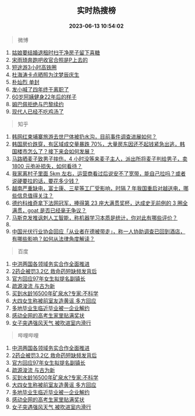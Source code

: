 <div align="center"><h2>实时热搜榜</h2><h4>2023-06-13 10:54:02</h4></div>

> 微博  

1. [姑娘要结婚退租时扫干净房子留下喜糖](https://s.weibo.com/weibo?q=%23%E5%A7%91%E5%A8%98%E8%A6%81%E7%BB%93%E5%A9%9A%E9%80%80%E7%A7%9F%E6%97%B6%E6%89%AB%E5%B9%B2%E5%87%80%E6%88%BF%E5%AD%90%E7%95%99%E4%B8%8B%E5%96%9C%E7%B3%96%23&t=31&band_rank=1&Refer=top)<br />
2. [宋雨琦奔跑吧收官合照是P上去的](https://s.weibo.com/weibo?q=%23%E5%AE%8B%E9%9B%A8%E7%90%A6%E5%A5%94%E8%B7%91%E5%90%A7%E6%94%B6%E5%AE%98%E5%90%88%E7%85%A7%E6%98%AFP%E4%B8%8A%E5%8E%BB%E7%9A%84%23&t=31&band_rank=2&Refer=top)<br />
3. [短途游3小时高铁圈](https://s.weibo.com/weibo?q=%23%E7%9F%AD%E9%80%94%E6%B8%B83%E5%B0%8F%E6%97%B6%E9%AB%98%E9%93%81%E5%9C%88%23&t=31&band_rank=3&Refer=top)<br />
4. [杜海涛卡点晒照为沈梦辰庆生](https://s.weibo.com/weibo?q=%23%E6%9D%9C%E6%B5%B7%E6%B6%9B%E5%8D%A1%E7%82%B9%E6%99%92%E7%85%A7%E4%B8%BA%E6%B2%88%E6%A2%A6%E8%BE%B0%E5%BA%86%E7%94%9F%23&t=31&band_rank=4&Refer=top)<br />
5. [朴灿烈 单封](https://s.weibo.com/weibo?q=%E6%9C%B4%E7%81%BF%E7%83%88%20%E5%8D%95%E5%B0%81&t=31&band_rank=5&Refer=top)<br />
6. [发小喊了四年终于离职了](https://s.weibo.com/weibo?q=%E5%8F%91%E5%B0%8F%E5%96%8A%E4%BA%86%E5%9B%9B%E5%B9%B4%E7%BB%88%E4%BA%8E%E7%A6%BB%E8%81%8C%E4%BA%86&t=31&band_rank=6&Refer=top)<br />
7. [60岁阿姨健身22年后的样子](https://s.weibo.com/weibo?q=%2360%E5%B2%81%E9%98%BF%E5%A7%A8%E5%81%A5%E8%BA%AB22%E5%B9%B4%E5%90%8E%E7%9A%84%E6%A0%B7%E5%AD%90%23&t=31&band_rank=7&Refer=top)<br />
8. [姆巴佩拒绝与巴黎续约](https://s.weibo.com/weibo?q=%23%E5%A7%86%E5%B7%B4%E4%BD%A9%E6%8B%92%E7%BB%9D%E4%B8%8E%E5%B7%B4%E9%BB%8E%E7%BB%AD%E7%BA%A6%23&t=31&band_rank=8&Refer=top)<br />
9. [现代人已经不吃鸡汤了](https://s.weibo.com/weibo?q=%E7%8E%B0%E4%BB%A3%E4%BA%BA%E5%B7%B2%E7%BB%8F%E4%B8%8D%E5%90%83%E9%B8%A1%E6%B1%A4%E4%BA%86&t=31&band_rank=9&Refer=top)<br />

> 知乎  

1. [韩网红柬埔寨旅游去世尸体被扔水沟，目前事件调查进展如何？](https://www.zhihu.com/question/606229094)<br />
2. [韩国房价跌穿，有区域成交量暴跌 70%，大量房东因还不起钱紧急出逃，韩国楼市怎么了？接下来会如何发展？](https://www.zhihu.com/question/606122248)<br />
3. [马路晒麦子致男子摔伤，4 小时没等来麦子主人，派出所将麦子判给男子，卖 1800 元弥补损失，如何看待？](https://www.zhihu.com/question/606075840)<br />
4. [我家离村子里面 5km 左右，运营商看过后说安不了宽带，能自己拉吗？或者说硬要拉的话，要花多少钱？](https://www.zhihu.com/question/597026273)<br />
5. [越南严重缺电，富士康、三星等工厂受影响，时隔 7 年我国重启对越送电，哪些信息值得关注？](https://www.zhihu.com/question/606164349)<br />
6. [德约科维奇拿下法网冠军，捧得第 23 座大满贯奖杯，达成史无前例的 3 圈全满贯，goat 是否已经毫无争议？](https://www.zhihu.com/question/606110672)<br />
7. [马斯克发推讽刺人工智能，称机器学习本质是统计，你对此有哪些评价？](https://www.zhihu.com/question/606172076)<br />
8. []()<br />
9. [中国光伏行业协会回应「从业者在德被带走」，称一人协助调查已回到酒店，有哪些影响？如何从法律角度解读？](https://www.zhihu.com/question/606309742)<br />

> 百度  

1. [中洪两国各领域务实合作全面推进](https://www.baidu.com/s?wd=%E4%B8%AD%E6%B4%AA%E4%B8%A4%E5%9B%BD%E5%90%84%E9%A2%86%E5%9F%9F%E5%8A%A1%E5%AE%9E%E5%90%88%E4%BD%9C%E5%85%A8%E9%9D%A2%E6%8E%A8%E8%BF%9B&sa=fyb_news&rsv_dl=fyb_news)<br />
2. [2药企被罚3.2亿 救命药短缺频发背后](https://www.baidu.com/s?wd=2%E8%8D%AF%E4%BC%81%E8%A2%AB%E7%BD%9A3.2%E4%BA%BF+%E6%95%91%E5%91%BD%E8%8D%AF%E7%9F%AD%E7%BC%BA%E9%A2%91%E5%8F%91%E8%83%8C%E5%90%8E&sa=fyb_news&rsv_dl=fyb_news)<br />
3. [官方回应97年女生拟提名副镇长](https://www.baidu.com/s?wd=%E5%AE%98%E6%96%B9%E5%9B%9E%E5%BA%9497%E5%B9%B4%E5%A5%B3%E7%94%9F%E6%8B%9F%E6%8F%90%E5%90%8D%E5%89%AF%E9%95%87%E9%95%BF&sa=fyb_news&rsv_dl=fyb_news)<br />
4. [疏源浚流 与古为新](https://www.baidu.com/s?wd=%E7%96%8F%E6%BA%90%E6%B5%9A%E6%B5%81+%E4%B8%8E%E5%8F%A4%E4%B8%BA%E6%96%B0&sa=fyb_news&rsv_dl=fyb_news)<br />
5. [买到水龄16500年矿泉水?专家:不科学](https://www.baidu.com/s?wd=%E4%B9%B0%E5%88%B0%E6%B0%B4%E9%BE%8416500%E5%B9%B4%E7%9F%BF%E6%B3%89%E6%B0%B4%3F%E4%B8%93%E5%AE%B6%3A%E4%B8%8D%E7%A7%91%E5%AD%A6&sa=fyb_news&rsv_dl=fyb_news)<br />
6. [大四女生称被前室友造黄谣 多方回应](https://www.baidu.com/s?wd=%E5%A4%A7%E5%9B%9B%E5%A5%B3%E7%94%9F%E7%A7%B0%E8%A2%AB%E5%89%8D%E5%AE%A4%E5%8F%8B%E9%80%A0%E9%BB%84%E8%B0%A3+%E5%A4%9A%E6%96%B9%E5%9B%9E%E5%BA%94&sa=fyb_news&rsv_dl=fyb_news)<br />
7. [多地毕业生临近毕业被一企业解约](https://www.baidu.com/s?wd=%E5%A4%9A%E5%9C%B0%E6%AF%95%E4%B8%9A%E7%94%9F%E4%B8%B4%E8%BF%91%E6%AF%95%E4%B8%9A%E8%A2%AB%E4%B8%80%E4%BC%81%E4%B8%9A%E8%A7%A3%E7%BA%A6&sa=fyb_news&rsv_dl=fyb_news)<br />
8. [感动全网的高考生家里贴满奖状](https://www.baidu.com/s?wd=%E6%84%9F%E5%8A%A8%E5%85%A8%E7%BD%91%E7%9A%84%E9%AB%98%E8%80%83%E7%94%9F%E5%AE%B6%E9%87%8C%E8%B4%B4%E6%BB%A1%E5%A5%96%E7%8A%B6&sa=fyb_news&rsv_dl=fyb_news)<br />
9. [女子突遇强风天气 被吹进室内滑行](https://www.baidu.com/s?wd=%E5%A5%B3%E5%AD%90%E7%AA%81%E9%81%87%E5%BC%BA%E9%A3%8E%E5%A4%A9%E6%B0%94+%E8%A2%AB%E5%90%B9%E8%BF%9B%E5%AE%A4%E5%86%85%E6%BB%91%E8%A1%8C&sa=fyb_news&rsv_dl=fyb_news)<br />

> 哔哩哔哩  

1. [中洪两国各领域务实合作全面推进](https://www.baidu.com/s?wd=%E4%B8%AD%E6%B4%AA%E4%B8%A4%E5%9B%BD%E5%90%84%E9%A2%86%E5%9F%9F%E5%8A%A1%E5%AE%9E%E5%90%88%E4%BD%9C%E5%85%A8%E9%9D%A2%E6%8E%A8%E8%BF%9B&sa=fyb_news&rsv_dl=fyb_news)<br />
2. [2药企被罚3.2亿 救命药短缺频发背后](https://www.baidu.com/s?wd=2%E8%8D%AF%E4%BC%81%E8%A2%AB%E7%BD%9A3.2%E4%BA%BF+%E6%95%91%E5%91%BD%E8%8D%AF%E7%9F%AD%E7%BC%BA%E9%A2%91%E5%8F%91%E8%83%8C%E5%90%8E&sa=fyb_news&rsv_dl=fyb_news)<br />
3. [官方回应97年女生拟提名副镇长](https://www.baidu.com/s?wd=%E5%AE%98%E6%96%B9%E5%9B%9E%E5%BA%9497%E5%B9%B4%E5%A5%B3%E7%94%9F%E6%8B%9F%E6%8F%90%E5%90%8D%E5%89%AF%E9%95%87%E9%95%BF&sa=fyb_news&rsv_dl=fyb_news)<br />
4. [疏源浚流 与古为新](https://www.baidu.com/s?wd=%E7%96%8F%E6%BA%90%E6%B5%9A%E6%B5%81+%E4%B8%8E%E5%8F%A4%E4%B8%BA%E6%96%B0&sa=fyb_news&rsv_dl=fyb_news)<br />
5. [买到水龄16500年矿泉水?专家:不科学](https://www.baidu.com/s?wd=%E4%B9%B0%E5%88%B0%E6%B0%B4%E9%BE%8416500%E5%B9%B4%E7%9F%BF%E6%B3%89%E6%B0%B4%3F%E4%B8%93%E5%AE%B6%3A%E4%B8%8D%E7%A7%91%E5%AD%A6&sa=fyb_news&rsv_dl=fyb_news)<br />
6. [大四女生称被前室友造黄谣 多方回应](https://www.baidu.com/s?wd=%E5%A4%A7%E5%9B%9B%E5%A5%B3%E7%94%9F%E7%A7%B0%E8%A2%AB%E5%89%8D%E5%AE%A4%E5%8F%8B%E9%80%A0%E9%BB%84%E8%B0%A3+%E5%A4%9A%E6%96%B9%E5%9B%9E%E5%BA%94&sa=fyb_news&rsv_dl=fyb_news)<br />
7. [多地毕业生临近毕业被一企业解约](https://www.baidu.com/s?wd=%E5%A4%9A%E5%9C%B0%E6%AF%95%E4%B8%9A%E7%94%9F%E4%B8%B4%E8%BF%91%E6%AF%95%E4%B8%9A%E8%A2%AB%E4%B8%80%E4%BC%81%E4%B8%9A%E8%A7%A3%E7%BA%A6&sa=fyb_news&rsv_dl=fyb_news)<br />
8. [感动全网的高考生家里贴满奖状](https://www.baidu.com/s?wd=%E6%84%9F%E5%8A%A8%E5%85%A8%E7%BD%91%E7%9A%84%E9%AB%98%E8%80%83%E7%94%9F%E5%AE%B6%E9%87%8C%E8%B4%B4%E6%BB%A1%E5%A5%96%E7%8A%B6&sa=fyb_news&rsv_dl=fyb_news)<br />
9. [女子突遇强风天气 被吹进室内滑行](https://www.baidu.com/s?wd=%E5%A5%B3%E5%AD%90%E7%AA%81%E9%81%87%E5%BC%BA%E9%A3%8E%E5%A4%A9%E6%B0%94+%E8%A2%AB%E5%90%B9%E8%BF%9B%E5%AE%A4%E5%86%85%E6%BB%91%E8%A1%8C&sa=fyb_news&rsv_dl=fyb_news)<br />
